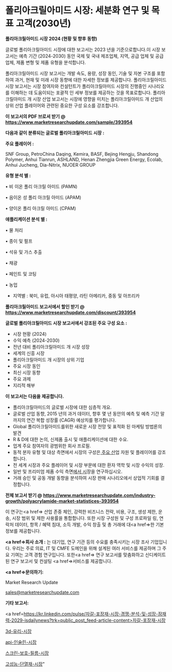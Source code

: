 # 폴리아크릴아미드 시장: 세분화 연구 및 목표 고객(2030년)

<strong>폴리아크릴아미드 시장 2024 (현황 및 향후 동향)</strong>

글로벌 폴리아크릴아미드 시장에 대한 보고서는 2023 년을 기준으로합니다.이 시장 보고서는 예측 기간 (2024-2030) 동안 국제 및 국내 제조업체, 지역, 공급 업체 및 공급 업체, 제품 변형 및 제품 유형을 분석합니다.

폴리아크릴아미드 시장 보고서는 개발 속도, 용량, 성장 동인, 기술 및 자본 구조를 포함하여 과거, 현재 및 미래 시장 동향에 대한 자세한 정보를 제공합니다. 폴리아크릴아미드 시장 보고서는 시장 참여자와 컨설턴트가 폴리아크릴아미드 시장의 진행중인 시나리오를 이해하는 데 도움이되는 포괄적 인 세부 정보를 제공하는 것을 목표로합니다. 폴리아크릴아미드 개 시장 산업 보고서는 시장에 영향을 미치는 폴리아크릴아미드 개 산업의 상위 산업 플레이어와 관련된 중요한 구성 요소를 강조합니다.



<strong>이 보고서의 PDF 브로셔 받기 @ <a href=https://www.marketresearchupdate.com/sample/393954>https://www.marketresearchupdate.com/sample/393954</a></strong>



<strong>다음과 같이 분류되는 글로벌 폴리아크릴아미드 시장 :</strong>



<strong>주요 플레이어 :</strong>

SNF Group, PetroChina Daqing, Kemira, BASF, Bejing Hengju, Shandong Polymer, Anhui Tianrun, ASHLAND, Henan Zhengjia Green Energy, Ecolab, Anhui Jucheng, Dia-Nitrix, NUOER GROUP



<strong>유형 분석 별 :</strong>

• 비 이온 폴리 아크릴 아미드 (PAMN)

• 음이온 성 폴리 아크릴 아미드 (APAM)

• 양이온 폴리 아크릴 아미드 (CPAM)



<strong>애플리케이션 분석 별 :</strong>

• 물 처리

• 종이 및 펄프

• 석유 및 가스 추출

• 채광

• 페인트 및 코팅

• 농업

<ul>
  <li>지역별 : 북미, 유럽, 아시아 태평양, 라틴 아메리카, 중동 및 아프리카</li>
</ul>


<strong>폴리아크릴아미드 보고서에서 할인 받기 @ <a href=https://www.marketresearchupdate.com/discount/393954>https://www.marketresearchupdate.com/discount/393954</a></strong>



<strong>글로벌 폴리아크릴아미드 시장 보고서에서 강조된 주요 구성 요소 :</strong>
<ul>
  <li>시장 현황 (2024)</li>
  <li>수익 예측 (2024-2030)</li>
  <li>전년 대비 폴리아크릴아미드 개 시장 성장</li>
  <li>세계의 신흥 시장</li>
  <li>폴리아크릴아미드 개 시장의 상위 기업</li>
  <li>주요 시장 동인</li>
  <li>최신 시장 동향</li>
  <li>주요 과제</li>
  <li>지리적 해부</li>
</ul>


<strong>이 보고서는 다음을 제공합니다.</strong>
<ul>
  <li>폴리아크릴아미드의 글로벌 시장에 대한 심층적 개요.</li>
  <li>글로벌 산업 동향, 2015 년의 과거 데이터, 향후 몇 년 동안의 예측 및 예측 기간 말까지의 연간 복합 성장률 (CAGR) 예상치를 평가합니다.</li>
  <li>Global 폴리아크릴아미드를위한 새로운 시장 전망 및 표적화 된 마케팅 방법론의 발견</li>
  <li>R &amp; D에 대한 논의, 신제품 출시 및 애플리케이션에 대한 수요.</li>
  <li>업계 주요 참여자의 광범위한 회사 프로필.</li>
  <li>동적 분자 유형 및 대상 측면에서 시장의 구성은<a href=> 주요 산</a>업 자원 및 플레이어를 강조합니다.</li>
  <li>전 세계 시장과 주요 플레이어 및 시장 부문에 대한 환자 역학 및 시장 수익의 성장.</li>
  <li>일반 및 프리미엄 제품 수익 측면<a href=>에서 시</a>장을 연구하십시오.</li>
  <li>거래 승인 및 공동 개발 동향을 분석하여 시장 판매 시나리오에서 상업적 기회를 결정합니다.</li>
</ul>



<strong>전체 보고서 받기 @ <a href=https://www.marketresearchupdate.com/industry-growth/polyacrylamide-market-statistices-393954>https://www.marketresearchupdate.com/industry-growth/polyacrylamide-market-statistices-393954</a></strong>

이 연구는<a href=> 산업 존중</a> 체인, 강력한 비즈니스 전략, 비용, 구조, 생성 제한, 운송, 시장 범위 및 제한 사용률을 통합합니다. 또한 시장 구성원 및 구성 프로파일 링, 연락처 데이터, 항목 / 혜택 침대, 소득 개발, 수익 창출 및 총 거래에 대<a href=>한 기본 </a>정보를 제공합니다.



<strong><a href=>회사 소</a>개 :</strong>
는 대기업, 연구 기관 등의 수요를 충족시키는 시장 조사 기업입니다. 우리는 주로 의료, IT 및 CMFE 도메인을 위해 설계된 여러 서비스를 제공하며 그 주요 기여는 고객 경험 연구입니다. 또한<a href=> 연구 보</a>고서를 맞춤화하고 신디케이트 된 연구 보고서 및 컨설팅 <a href=>서비스</a>를 제공합니다.



<strong><a href=>문의하기:</a></strong>

Market Research Update

sales@marketresearchupdate.com



<strong>기타 보고서:</strong>

<a href=https://kr.linkedin.com/pulse/자갈-포장재-시장-경쟁-분석-및-성장-잠재력-2029-isdailynews?trk=public_post_feed-article-content>자갈-포장재-시장</a>

<a href=https://www.linkedin.com/pulse/3d-유리-시장-규모-및-성장-2023-isdailynews-u33jf/>3d-유리-시장</a>

<a href=https://www.linkedin.com/pulse/api-인슐린-시장-규모-및-성장-2023-survey-spotlight-pro-24-analysis-yevwf/>api-인슐린-시장</a>

<a href=https://www.linkedin.com/pulse/스크린-보호-필름-시장-진입-전략-및-위험-평가2029년-consumer-connection-chronicles-24--x26ff/>스크린-보호-필름-시장</a>

<a href=https://www.linkedin.com/pulse/고성능-단열재-시장-진입-전략-및-위험-평가2030년-consumer-connection-chronicles-24--svfec/>고성능-단열재-시장</a>"
